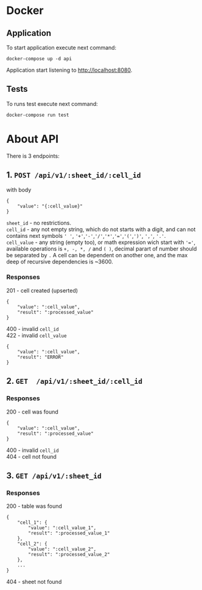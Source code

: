 # Docker

## Application

To start application execute next command:

```
docker-compose up -d api
```

Application start listening to <http://localhost:8080>.

## Tests

To runs test execute next command:

```
docker-compose run test
```

# About API

There is 3 endpoints:

## 1. ``POST /api/v1/:sheet_id/:cell_id``

with body

```
{
    "value": "{:cell_value}"    
}
```

```sheet_id``` - no restrictions. <br />
```cell_id``` - any not empty string, which do not starts with a digit, and can not contains next symbols ```' '```, ```'+'```,```'-'```,```'/'```,```'*'```,```'='```,```'('```,```')'```, ```','```, ```'.'```. <br />
```cell_value``` - any string (empty too), or math expression wich start with ```'='```, available operations is ```+, -, *, /``` and ```( )```, decimal parart of number should be separated by ```.```
A cell can be dependent on another one, and the max deep of recursive dependencies is ~3600.

### Responses

201 - cell created (upserted)<br />

```
{
    "value": ":cell_value",
    "result": ":processed_value"
}
```

400 - invalid ```cell_id``` <br />
422 - invalid ```cell_value```<br />

```
{
    "value": ":cell_value",
    "result": "ERROR"
}
``````

## 2. ```GET  /api/v1/:sheet_id/:cell_id```

### Responses

200 - cell was found<br />

```
{
    "value": ":cell_value",
    "result": ":processed_value"
}
```

400 - invalid ```cell_id``` <br />
404 - cell not found

## 3. ```GET /api/v1/:sheet_id```

### Responses

200 - table was found<br />

```
{
    "cell_1": {
        "value": ":cell_value_1",
        "result": ":processed_value_1"
    },
    "cell_2": {
        "value": ":cell_value_2",
        "result": ":processed_value_2"
    },
    ...
}
```

404 - sheet not found
